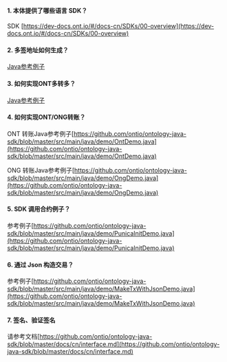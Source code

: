 
#### 1. 本体提供了哪些语言 SDK？

SDK [https://dev-docs.ont.io/#/docs-cn/SDKs/00-overview](https://dev-docs.ont.io/#/docs-cn/SDKs/00-overview)

#### 2. 多签地址如何生成？

[Java参考例子](https://github.com/ontio/ontology-java-sdk/blob/master/src/main/java/demo/MutiSignDemo.java)
#### 3. 如何实现ONT多转多？

[Java参考例子]()


#### 4. 如何实现ONT/ONG转账？


ONT 转账Java参考例子[https://github.com/ontio/ontology-java-sdk/blob/master/src/main/java/demo/OntDemo.java](https://github.com/ontio/ontology-java-sdk/blob/master/src/main/java/demo/OntDemo.java)

ONG 转账Java参考例子[https://github.com/ontio/ontology-java-sdk/blob/master/src/main/java/demo/OngDemo.java](https://github.com/ontio/ontology-java-sdk/blob/master/src/main/java/demo/OngDemo.java)

#### 5. SDK 调用合约例子？


参考例子[https://github.com/ontio/ontology-java-sdk/blob/master/src/main/java/demo/PunicaInitDemo.java](https://github.com/ontio/ontology-java-sdk/blob/master/src/main/java/demo/PunicaInitDemo.java)


#### 6. 通过 Json 构造交易？

参考例子[https://github.com/ontio/ontology-java-sdk/blob/master/src/main/java/demo/MakeTxWithJsonDemo.java](https://github.com/ontio/ontology-java-sdk/blob/master/src/main/java/demo/MakeTxWithJsonDemo.java)

#### 7. 签名、验证签名

请参考文档[https://github.com/ontio/ontology-java-sdk/blob/master/docs/cn/interface.md](https://github.com/ontio/ontology-java-sdk/blob/master/docs/cn/interface.md)
